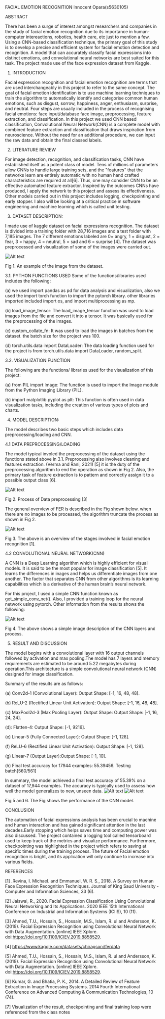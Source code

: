 FACIAL EMOTION RECOGNITION
Innocent Opara(s5630105)

ABSTRACT

There has been a surge of interest amongst researchers and companies in the study of facial emotion recognition due to its importance in human-computer intereactions, robotics, health care, etc just to mention a few. Using a CNN-based classification technique, the primary goal of this study is to develop a precise and efficient system for facial emotion detection and recognition. A model that can accurately classify facial expressions into distinct emotions, and convolutional neural networks are best suited for this task. The project made use of the face expression dataset from Kaggle.

1. INTRODUCTION

Facial expression recognition and facial emotion recognition are terms that are used interchangeably in this project to refer to the same concept. The goal of facial emotion identification is to use machine learning techniques to train the algorithm to automatically identify and categorise common human emotions, such as disgust, sorrow, happiness, anger, enthusiasm, surprise, and neutral. Four steps are usually included in the process of recognising facial emotions: face input/database face image, preprocessing, feature extraction, and classification. In this project we used CNN based classification, Convolutional Neural Network(CNN) is a complete model with combined feature extraction and classification that draws inspiration from neuroscience. Without the need for an additional procedure, we can input the raw data and obtain the final classed labels.

2. LITERATURE REVIEW

For image detection, recognition, and classification tasks, CNN have established itself as a potent class of model. Tens of millions of parameters allow CNNs to handle large training sets, and the "features" that the networks learn are entirely automatic with no human hand crafted characteristics are required at all[6]. Thus, one may consider CNN to be an effective automated feature extractor. Inspired by the outcomes CNNs have produced, I apply the network to this project and assess its effectiveness. Other models carried out in this project includes logging, checkpointing and early stopper. I also will be looking at a critical practice in software engineering and machine learning which is called unit testing.  


3. DATASET DESCRIPTION:

I made use of kaggle dataset on facial expressions recognition. The dataset is divided into a training folder with 28,716 images and a test folder with 7,185 images. The 7 different emotions labeled are 0= angry, 1 = disgust, 2 = fear, 3 = happy, 4 = neutral, 5 = sad and 6 = surprise [4]. The dataset was preprocessed and visualization of some of the images were carried out.

![Alt text](<report_pics/download (1) (1).png>)

Fig 1. An example of the image from the dataset.

3.1. PYTHON FUNCTIONS USED
Some of the functions/libraries used includes the following:

(a) we used import pandas as pd for data analysis and visualization, also we used the import torch function to import the pytorch library. other libraries imported included import os, and import multiprocessing as mp.

(b) load_image_tensor: The load_image_tensor function was used to load images from the file and convert it into a tensor. It was basically used for the preprocessing of the images.

(c) custom_collate_fn: It was used to load the images in batches from the dataset. the batch size for the project was 100.

(d) torch.utils.data import DataLoader: The data loading function used for the project is from torch.utils.data import DataLoader, random_split. 

3.2. VISUALIZATION FUNCTION

The following are the functions/ libraries used for the visualization of this project:

(a) from PIL import Image: The function is used to import the Image module from the Python Imaging Library (PIL).

(b) import matplotlib.pyplot as plt: This function is often used in data visualization tasks, including the creation of various types of plots and charts.

4. MODEL DESCRIPTION:

The model describes two basic steps which includes data preprocessing/loading and CNN.

4.1 DATA PREPROCESSING/LOADING

The model typical involed the preprocessing of the dataset using the functions stated above in 3.1. Preprocessing also involves cleaning and features extraction. (Verma and Rani, 2021) [5] it is the duty of the preprocessing algorithm to end the operation as shown in Fig 2. Also, the primary task of feature extraction is to pattern and correctly assign it to a possible output class [6]. 

![Alt text](report_pics/prerpcoessing.gif)

Fig 2. Process of Data preprocessing [3]

The general overview of FER is described in the Fig shown below. when there are no images to be processed, the algorithm truncate the process as shown in Fig 2.

![Alt text](<report_pics/overview of FER.jpg>)

Fig 3. The above is an overview of the stages involved in facial emotion recognition [1].

4.2 CONVOLUTIONAL NEURAL NETWORK(CNN)

A CNN is a Deep Learning algorithm which is highly efficient for visual models. It is said to be the most popular for image classification [5]. It learns the differences in inages and helps us differentiate images from one another. The factor that separates CNN from other algorithms is its learning capabilities which is a derivative of the human brain’s neural network. 

For this project, I used a simple CNN function known as get_simple_conv_net(). Also, I provided a training loop for the neural network using pytorch. Other information from the results shows the following:



![Alt text](report_pics/Slide1.jpg)
 
Fig 4. The above shows a simple image description of the CNN layers and process.

5. RESULT AND DISCUSSION

The model begins with a convolutional layer with 16 output channels followed by activation and max pooling.The model has 7 layers and memory requirements are estimated to be around 5.22 megabytes during operation.This architecture is a simple convolutional neural network (CNN) designed for image classification.
 
Summary of the results are as follows:

(a) Conv2d-1 (Convolutional Layer): Output Shape: [-1, 16, 48, 48].

(b) ReLU-2 (Rectified Linear Unit Activation): Output Shape: [-1, 16, 48, 48].

(c) MaxPool2d-3 (Max Pooling Layer): Output Shape: Output Shape: [-1, 16, 24, 24].

(d): Flatten-4: Output Shape: [-1, 9216].

(e) Linear-5 (Fully Connected Layer): Output Shape: [-1, 128].

(f) ReLU-6 (Rectified Linear Unit Activation): Output Shape: [-1, 128].

(g) Linear-7 (Output Layer):Output Shape: [-1, 10].

(h) Final test accuracy for 17944 examples: 55.39456. Testing batch[560/561]

In summary, the model achieved a final test accuracy of 55.39% on a dataset of 17,944 examples. The accuracy is typically used to assess how well the model generalizes to new, unseen data.
![Alt text](<report_pics/result of CNN model.jpeg>)
![Alt text](<report_pics/result of CNN model graph representation.jpeg>)

Fig 5 and 6. The Fig shows the performance of the CNN model.

CONCLUSION

The automation of facial expressions analysis has been crucial to machine and human interaction and has gained significant attention in the last decades.Early stopping which helps saves time and computing power was also discussed. The project contained a logging tool called tensorboard used to keep track of the metrics and visualize performance. Furthermore, checkpointing was highlighted in the project which refers to saving at specific times during the training process. The future of Facial emotion recognition is bright, and its application will only continue to increase into various fields. 


REFERENCES 

[1] .Revina, I. Michael. and Emmanuel, W. R. S., 2018. A Survey on Human Face Expression Recognition Techniques. Journal of King Saud University - Computer and Information Sciences, 33 (6). 

[2] Jaiswal, R., 2020. Facial Expression Classification Using Convolutional Neural Networking and Its Applications. 2020 IEEE 15th International Conference on Industrial and Information Systems (ICIIS), 10 (11). 

[3] Ahmed, T.U., Hossain, S., Hossain, M.S., Islam, R. ul and Andersson, K. (2019). Facial Expression Recognition using Convolutional Neural Network with Data Augmentation. [online] IEEE Xplore. doi:https://doi.org/10.1109/ICIEV.2019.8858529. 

[4]  https://www.kaggle.com/datasets/chiragsoni/ferdata 

[5] Ahmed, T.U., Hossain, S., Hossain, M.S., Islam, R. ul and Andersson, K. (2019). Facial Expression Recognition using Convolutional Neural Network with Data Augmentation. [online] IEEE Xplore. doi:https://doi.org/10.1109/ICIEV.2019.8858529. 

[6] Kumar, G. and Bhatia, P. K., 2014. A Detailed Review of Feature Extraction in Image Processing Systems. 2014 Fourth International Conference on Advanced Computing & Communication Technologies, 10 (74). 

[7] Visualization of the result, checkpointing and final training loop were referenced from the class notes